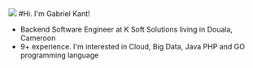 <img src="{https://img.shields.io/badge/X-000000?style=for-the-badge&logo=x&logoColor=white}" />
#Hi. I'm Gabriel Kant!

- Backend Software Engineer at K Soft Solutions living in Douala, Cameroon
- 9+ experience. I'm interested in Cloud, Big Data, Java PHP and GO programming language
